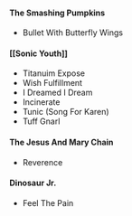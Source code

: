 #### The Smashing Pumpkins
- Bullet With Butterfly Wings

#### [[Sonic Youth]]
- Titanuim Expose
- Wish Fulfillment
- I Dreamed I Dream
- Incinerate
- Tunic (Song For Karen)
- Tuff Gnarl

#### The Jesus And Mary Chain
- Reverence


#### Dinosaur Jr.
- Feel The Pain
